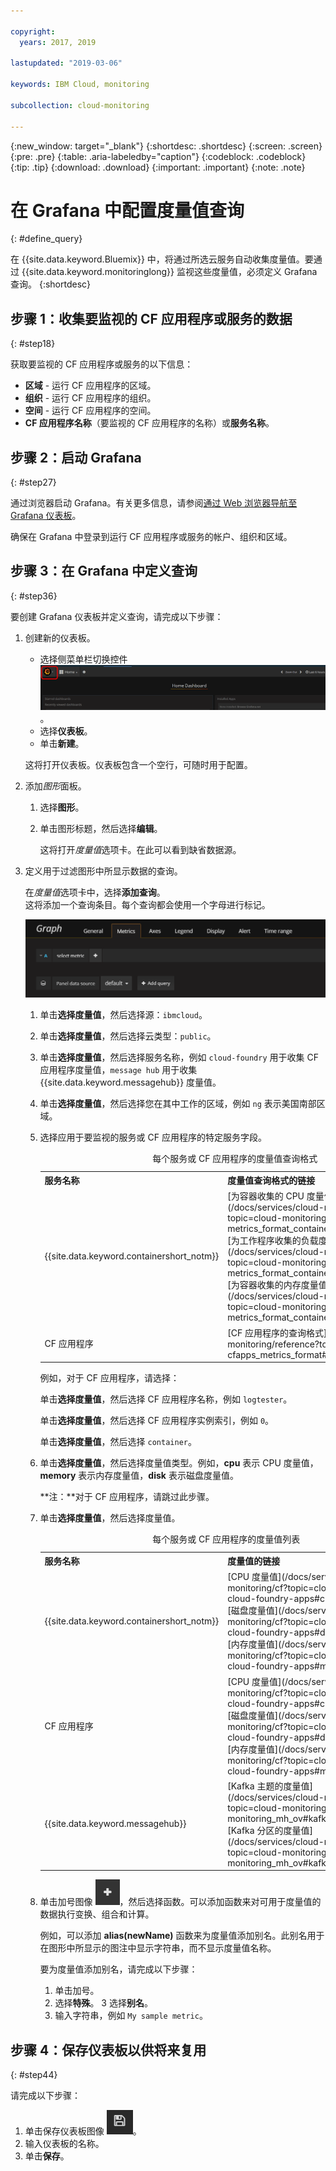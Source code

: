 ```yaml
---

copyright:
  years: 2017, 2019

lastupdated: "2019-03-06"

keywords: IBM Cloud, monitoring

subcollection: cloud-monitoring

---
```


{:new_window: target="_blank"}
{:shortdesc: .shortdesc}
{:screen: .screen}
{:pre: .pre}
{:table: .aria-labeledby="caption"}
{:codeblock: .codeblock}
{:tip: .tip}
{:download: .download}
{:important: .important}
{:note: .note}


# 在 Grafana 中配置度量值查询
{: #define_query}

在 {{site.data.keyword.Bluemix}} 中，将通过所选云服务自动收集度量值。要通过 {{site.data.keyword.monitoringlong}} 监视这些度量值，必须定义 Grafana 查询。
{:shortdesc}

## 步骤 1：收集要监视的 CF 应用程序或服务的数据
{: #step18}

获取要监视的 CF 应用程序或服务的以下信息：

* **区域** - 运行 CF 应用程序的区域。
* **组织** - 运行 CF 应用程序的组织。 	
* **空间** - 运行 CF 应用程序的空间。 
* **CF 应用程序名称**（要监视的 CF 应用程序的名称）或**服务名称**。 


## 步骤 2：启动 Grafana
{: #step27}

通过浏览器启动 Grafana。有关更多信息，请参阅[通过 Web 浏览器导航至 Grafana 仪表板](/docs/services/cloud-monitoring/grafana?topic=cloud-monitoring-navigating_grafana#launch_grafana_from_browser)。

确保在 Grafana 中登录到运行 CF 应用程序或服务的帐户、组织和区域。 


## 步骤 3：在 Grafana 中定义查询
{: #step36}

要创建 Grafana 仪表板并定义查询，请完成以下步骤：

1. 创建新的仪表板。

    * 选择侧菜单栏切换控件 ![Grafana 侧菜单栏](images/grafana_settings.gif "Grafana 侧菜单栏")。
    * 选择**仪表板**。
    * 单击**新建**。

    这将打开仪表板。仪表板包含一个空行，可随时用于配置。

2. 添加*图形*面板。

    1. 选择**图形**。

    2. 单击图形标题，然后选择**编辑**。

        这将打开*度量值*选项卡。在此可以看到缺省数据源。

3. 定义用于过滤图形中所显示数据的查询。 

    在*度量值*选项卡中，选择**添加查询**。<br>这将添加一个查询条目。每个查询都会使用一个字母进行标记。
    
    ![新建查询条目](images/grafana4_query_f1.gif "新建查询条目")
        
    1. 单击**选择度量值**，然后选择源：`ibmcloud`。
    
    2. 单击**选择度量值**，然后选择云类型：`public`。
    
    3. 单击**选择度量值**，然后选择服务名称，例如 `cloud-foundry` 用于收集 CF 应用程序度量值，`message hub` 用于收集 {{site.data.keyword.messagehub}} 度量值。
    
    4. 单击**选择度量值**，然后选择您在其中工作的区域，例如 `ng` 表示美国南部区域。
    
    5. 选择应用于要监视的服务或 CF 应用程序的特定服务字段。

        <table>
          <caption>每个服务或 CF 应用程序的度量值查询格式</caption>
          <tr>
            <th>服务名称</th>
            <th>度量值查询格式的链接</th> 
          </tr>
          <tr>
            <td>{{site.data.keyword.containershort_notm}}</td>
            <td>[为容器收集的 CPU 度量值的查询格式](/docs/services/cloud-monitoring/reference?topic=cloud-monitoring-metrics_format_containers#cpu_containers) </br>[为工作程序收集的负载度量值的查询格式](/docs/services/cloud-monitoring/reference?topic=cloud-monitoring-metrics_format_containers#load_workers) </br>[为容器收集的内存度量值的查询格式](/docs/services/cloud-monitoring/reference?topic=cloud-monitoring-metrics_format_containers#mem_containers)</td> 
          </tr>
          <tr>
            <td>CF 应用程序</td>
            <td>[CF 应用程序的查询格式](/docs/services/cloud-monitoring/reference?topic=cloud-monitoring-cfapps_metrics_format#cfapps_metrics_format)</td> 
          </tr>
        </table>

        例如，对于 CF 应用程序，请选择：
    
        单击**选择度量值**，然后选择 CF 应用程序名称，例如 `logtester`。
    
        单击**选择度量值**，然后选择 CF 应用程序实例索引，例如 `0`。

        单击**选择度量值**，然后选择 `container`。
    
    9. 单击**选择度量值**，然后选择度量值类型。例如，**cpu** 表示 CPU 度量值，**memory** 表示内存度量值，**disk** 表示磁盘度量值。 

        **注：**对于 CF 应用程序，请跳过此步骤。 

    10. 单击**选择度量值**，然后选择度量值。 

        <table>
          <caption>每个服务或 CF 应用程序的度量值列表</caption>
          <tr>
            <th>服务名称</th>
            <th>度量值的链接</th> 
          </tr>
          <tr>
            <td>{{site.data.keyword.containershort_notm}}</td>
            <td>[CPU 度量值](/docs/services/cloud-monitoring/cf?topic=cloud-monitoring-cloud-foundry-apps#cpu_metrics) </br>[磁盘度量值](/docs/services/cloud-monitoring/cf?topic=cloud-monitoring-cloud-foundry-apps#disk_metrics)</br>[内存度量值](/docs/services/cloud-monitoring/cf?topic=cloud-monitoring-cloud-foundry-apps#mem_metrics)</td> 
          </tr>
          <tr>
            <td>CF 应用程序</td>
            <td>[CPU 度量值](/docs/services/cloud-monitoring/cf?topic=cloud-monitoring-cloud-foundry-apps#cpu_metrics) </br>[磁盘度量值](/docs/services/cloud-monitoring/cf?topic=cloud-monitoring-cloud-foundry-apps#disk_metrics)</br>[内存度量值](/docs/services/cloud-monitoring/cf?topic=cloud-monitoring-cloud-foundry-apps#mem_metrics)</td> 
          </tr>
          <tr>
            <td>{{site.data.keyword.messagehub}}</td>
            <td>[Kafka 主题的度量值](/docs/services/cloud-monitoring/mh?topic=cloud-monitoring-monitoring_mh_ov#kafka_topic_metrics)</br>[Kafka 分区的度量值](/docs/services/cloud-monitoring/mh?topic=cloud-monitoring-monitoring_mh_ov#kafka_partition_metrics)</td> 
          </tr>
        </table>

    10. 单击加号图像 ![“添加”图标](images/grafana_plus_image.gif "加号图像")，然后选择函数。可以添加函数来对可用于度量值的数据执行变换、组合和计算。
        
        例如，可以添加 **alias(newName)** 函数来为度量值添加别名。此别名用于在图形中所显示的图注中显示字符串，而不显示度量值名称。
        
        要为度量值添加别名，请完成以下步骤：
        
        1. 单击加号。
        2. 选择**特殊**。
        3 选择**别名**。
        4. 输入字符串，例如 `My sample metric`。


## 步骤 4：保存仪表板以供将来复用
{: #step44}

请完成以下步骤：

1. 单击保存仪表板图像 ![保存仪表板图像](images/grafana_save_image.gif "保存仪表板图像")。
2. 输入仪表板的名称。
3. 单击**保存**。
